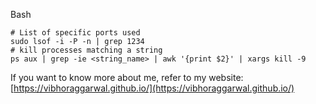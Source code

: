 Bash 
```
# List of specific ports used
sudo lsof -i -P -n | grep 1234
# kill processes matching a string
ps aux | grep -ie <string_name> | awk '{print $2}' | xargs kill -9 
```

If you want to know more about me, refer to my website: [https://vibhoraggarwal.github.io/](https://vibhoraggarwal.github.io/)
